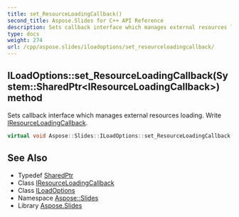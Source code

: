 ```yaml
---
title: set_ResourceLoadingCallback()
second_title: Aspose.Slides for C++ API Reference
description: Sets callback interface which manages external resources loading. Write IResourceLoadingCallback.
type: docs
weight: 274
url: /cpp/aspose.slides/iloadoptions/set_resourceloadingcallback/
---
```

## ILoadOptions::set_ResourceLoadingCallback(System::SharedPtr\<IResourceLoadingCallback\>) method


Sets callback interface which manages external resources loading. Write [IResourceLoadingCallback](../../iresourceloadingcallback/).

```cpp
virtual void Aspose::Slides::ILoadOptions::set_ResourceLoadingCallback(System::SharedPtr<IResourceLoadingCallback> value)=0
```

## See Also

* Typedef [SharedPtr](../../system/sharedptr/)
* Class [IResourceLoadingCallback](../iresourceloadingcallback/)
* Class [ILoadOptions](./)
* Namespace [Aspose::Slides](../)
* Library [Aspose.Slides](../../)